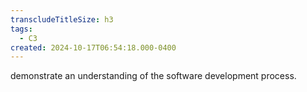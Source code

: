 ```yaml
---
transcludeTitleSize: h3
tags:
  - C3
created: 2024-10-17T06:54:18.000-0400
---
```

demonstrate an understanding of the software development process.